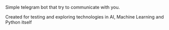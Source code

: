 Simple telegram bot that try to communicate with you.

Created for testing and exploring technologies in AI, Machine Learning and Python itself
